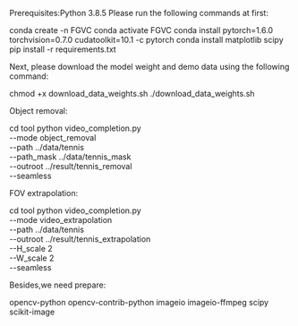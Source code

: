Prerequisites:Python 3.8.5
Please run the following commands at first:

conda create -n FGVC
conda activate FGVC
conda install pytorch=1.6.0 torchvision=0.7.0 cudatoolkit=10.1 -c pytorch
conda install matplotlib scipy
pip install -r requirements.txt

Next, please download the model weight and demo data using the following command:

chmod +x download_data_weights.sh
./download_data_weights.sh



Object removal:

cd tool
python video_completion.py \
       --mode object_removal \
       --path ../data/tennis \
       --path_mask ../data/tennis_mask \
       --outroot ../result/tennis_removal \
       --seamless
       
FOV extrapolation:

cd tool
python video_completion.py \
       --mode video_extrapolation \
       --path ../data/tennis \
       --outroot ../result/tennis_extrapolation \
       --H_scale 2 \
       --W_scale 2 \
       --seamless
       
Besides,we need prepare:

opencv-python
opencv-contrib-python
imageio
imageio-ffmpeg
scipy
scikit-image


